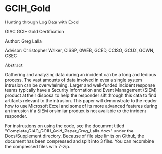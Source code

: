 # GCIH_Gold
Hunting through Log Data with Excel

GIAC GCIH Gold Certification

Author: Greg Lalla

Advisor: Christopher Walker, CISSP, GWEB, GCED, CCISO, GCUX, GCWN, GSEC

Abstract

Gathering and analyzing data during an incident can be a long and tedious process. The vast amounts of data involved in even a single system intrusion can be overwhelming. Larger and well-funded incident response teams typically have a Security Information and Event Management (SIEM) product at their disposal to help the responder sift through this data to find artifacts relevant to the intrusion. This paper will demonstrate to the reader how to use Microsoft Excel and some of its more advanced features during an intrusion if a SIEM or similar product is not available to the incident responder.

For instrustions on using the code, see the document titled "Complete_GIAC_GCIH_Gold_Paper_Greg_Lalla.docx" under the Docs/Supplement directory. Because of file size limits on Github, the document has been compressed and split into 3 files. You can recombine the compressed files with 7-zip.
